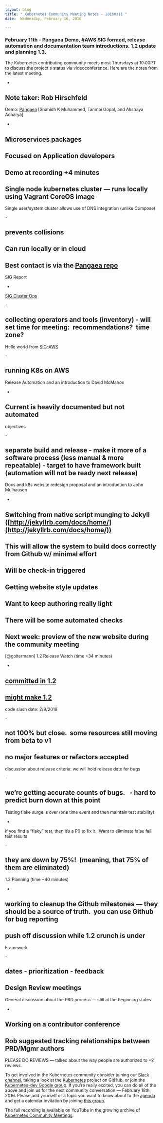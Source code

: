 ```yaml
---
layout: blog
title: " Kubernetes Community Meeting Notes - 20160211 "
date:  Wednesday, February 16, 2016 

---
```

### February 11th - Pangaea Demo, #AWS SIG formed, release automation and documentation team introductions. 1.2 update and planning 1.3.&nbsp;
  
The Kubernetes contributing community meets most Thursdays at 10:00PT to discuss the project's status via videoconference. Here are the notes from the latest meeting.  
  

- 
Note taker: Rob Hirschfeld
- 
Demo: [Pangaea](http://hasura.io/blog/pangaea-point-and-shoot-kubernetes/) [Shahidh K Muhammed, Tanmai Gopal, and Akshaya Acharya]

  - 
Microservices packages
  - 
Focused on Application developers
  - 
Demo at recording +4 minutes
  - 
Single node kubernetes cluster — runs locally using Vagrant CoreOS image
  - 
Single user/system cluster allows use of DNS integration (unlike Compose)

    - 
prevents collisions
  - 
Can run locally or in cloud
  - 
Best contact is via the [Pangaea repo](https://github.com/hasura/pangaea)
- 
SIG Report 

  - 
[SIG Cluster Ops](https://groups.google.com/forum/#!forum/kubernetes-sig-clusterops)

    - 
collecting operators and tools (inventory)
    - 
will set time for meeting: &nbsp;recommendations? &nbsp;time zone?
  - 
Hello world from [SIG-AWS](https://groups.google.com/forum/#!forum/kubernetes-sig-aws)

    - 
running K8s on AWS
- 
Release Automation and an introduction to David McMahon

  - 
Current is heavily documented but not automated
  - 
objectives

    - 
separate build and release
    - 
make it more of a software process (less manual & more repeatable)
    - 
target to have framework built (automation will not be ready next release)
- 
Docs and k8s website redesign proposal and an introduction to John Mulhausen

  - 
Switching from native script munging to Jekyll ([http://jekyllrb.com/docs/home/](http://jekyllrb.com/docs/home/))
  - 
This will allow the system to build docs correctly from Github w/ minimal effort
  - 
Will be check-in triggered
  - 
Getting website style updates
  - 
Want to keep authoring really light
  - 
There will be some automated checks
  - 
Next week: preview of the new website during the community meeting
- 
[@goltermann] 1.2 Release Watch (time +34 minutes) 

  - 
[committed in 1.2](https://github.com/kubernetes/kubernetes/milestones/v1.2)
  - 
[might make 1.2](https://github.com/kubernetes/kubernetes/milestones/v1.2-candidate)
  - 
code slush date: 2/9/2016

    - 
not 100% but close. &nbsp;some resources still moving from beta to v1
  - 
no major features or refactors accepted
  - 
discussion about release criteria: we will hold release date for bugs

    - 
we’re getting accurate counts of bugs. &nbsp;
    - 
hard to predict burn down at this point
- 
Testing flake surge is over (one time event and then maintain test stability)

  - 
if you find a “flaky” test, then it’s a P0 to fix it. &nbsp;Want to eliminate false fail test results

    - 
they are down by 75%! &nbsp;(meaning, that 75% of them are eliminated)
- 
1.3 Planning (time +40 minutes)

  - 
working to cleanup the Github milestones — they should be a source of truth. &nbsp;you can use Github for bug reporting
  - 
push off discussion while 1.2 crunch is under
  - 
Framework

    - 
dates
    - 
prioritization
    - 
feedback
  - 
Design Review meetings
  - 
General discussion about the PRD process — still at the beginning states

  

  - 
Working on a contributor conference
  - 
Rob suggested tracking relationships between PRD/Mgmr authors 
  - 
PLEASE DO REVIEWS — talked about the way people are authorized to +2 reviews.
  
To get involved in the Kubernetes community consider joining our [Slack channel,](http://slack.k8s.io/) taking a look at the [Kubernetes](https://github.com/kubernetes/) project on GitHub, or join the [Kubernetes-dev Google group](https://groups.google.com/forum/#!forum/kubernetes-dev). If you’re really excited, you can do all of the above and join us for the next community conversation — February 18th, 2016. Please add yourself or a topic you want to know about to the [agenda](https://docs.google.com/document/d/1VQDIAB0OqiSjIHI8AWMvSdceWhnz56jNpZrLs6o7NJY/edit) and get a calendar invitation by joining [this group](https://groups.google.com/forum/#!forum/kubernetes-community-video-chat).  
  
The full recording is available on YouTube in the growing archive of [Kubernetes Community Meetings](https://www.youtube.com/playlist?list=PL69nYSiGNLP1pkHsbPjzAewvMgGUpkCnJ). 